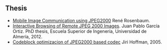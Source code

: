 ## Thesis
  * [Mobile Image Communication using JPEG2000](http://vcg.informatik.uni-rostock.de/~sanction/publications/Rosenbaum-PhD.pdf) René Rosenbaum.
  * [Interactive Browsing of Remote JPEG 2000 Images](http://www.hpca.ual.es/~vruiz/papers/JPtesis.pdf). Juan Pablo García Ortiz. PhD thesis, Escuela Superior de Ingenería, Universidad de Almería, 2012.
  * [Codeblock optimizacion of JPEG2000 based codec](http://www.aldebaran.cz/~hofmanj/diplom/thesis.pdf) Jiri Hoffman, 2005.